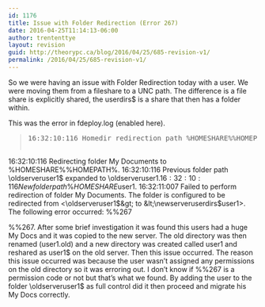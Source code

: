 ```yaml
---
id: 1176
title: Issue with Folder Redirection (Error 267)
date: 2016-04-25T11:14:13-06:00
author: trententtye
layout: revision
guid: http://theorypc.ca/blog/2016/04/25/685-revision-v1/
permalink: /2016/04/25/685-revision-v1/
---
```

So we were having an issue with Folder Redirection today with a user. We were moving them from a fileshare to a UNC path. The difference is a file share is explicitly shared, the userdirs$ is a share that then has a folder within.

This was the error in fdeploy.log (enabled here).

> <pre class="lang:default decode:true ">16:32:10:116 Homedir redirection path %HOMESHARE%%HOMEPATH% expanded to \newserveruserdirs$user1.
16:32:10:116 Redirecting folder My Documents to \%HOMESHARE%%HOMEPATH%.
16:32:10:116 Previous folder path \oldserveruser1$ expanded to \oldserveruser1$.
16:32:10:116 New folder path \%HOMESHARE%%HOMEPATH% expanded to \newserveruserdirs$user1.
16:32:11:007 Failed to perform redirection of folder My Documents.
The folder is configured to be redirected from &lt;\oldserveruser1$&gt; to &lt;\newserveruserdirs$user1&gt;.
The following error occurred:
%%267</pre>

%%267. After some brief investigation it was found this users had a huge My Docs and it was copied to the new server. The old directory was then renamed (user1.old) and a new directory was created called user1 and reshared as user1$ on the old server. Then this issue occurred. The reason this issue occurred was because the user wasn&#8217;t assigned any permissions on the old directory so it was erroring out. I don&#8217;t know if %%267 is a permission code or not but that&#8217;s what we found. By adding the user to the folder \oldserveruser1$ as full control did it then proceed and migrate his My Docs correctly.

<!-- AddThis Advanced Settings generic via filter on the_content -->

<!-- AddThis Share Buttons generic via filter on the_content -->
